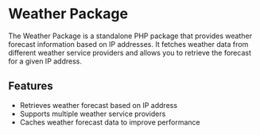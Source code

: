 # Weather Package

The Weather Package is a standalone PHP package that provides weather forecast information based on IP addresses. It fetches weather data from different weather service providers and allows you to retrieve the forecast for a given IP address.

## Features

- Retrieves weather forecast based on IP address
- Supports multiple weather service providers
- Caches weather forecast data to improve performance
